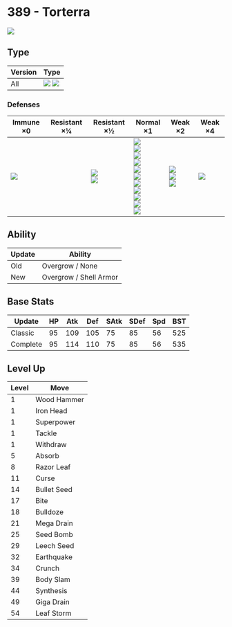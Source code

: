 # 389 - Torterra
![][389]

## Type

Version | Type
---     | ---
All     | ![][grass]  ![][ground]

### Defenses

Immune ×0         | Resistant ×¼ | Resistant ×½                 | Normal ×1                                                                                                                                                         | Weak ×2                                  | Weak ×4
---               | ---          | ---                          | ---                                                                                                                                                               | ---                                      | ---
![][electric]<br> | &nbsp;       | ![][ground]<br>![][rock]<br> | ![][normal]<br>![][fighting]<br>![][poison]<br>![][ghost]<br>![][steel]<br>![][water]<br>![][grass]<br>![][psychic]<br>![][dragon]<br>![][dark]<br>![][fairy]<br> | ![][flying]<br>![][bug]<br>![][fire]<br> | ![][ice]<br>

## Ability

Update | Ability
---    | ---
Old    | Overgrow / None
New    | Overgrow / Shell Armor

## Base Stats

Update   | HP  | Atk | Def | SAtk | SDef | Spd | BST
---      | --- | --- | --- | ---  | ---  | --- | ---
Classic  | 95  | 109 | 105 | 75   | 85   | 56  | 525
Complete | 95  | 114 | 110 | 75   | 85   | 56  | 535

## Level Up

Level | Move
---   | ---
1     | Wood Hammer
1     | Iron Head
1     | Superpower
1     | Tackle
1     | Withdraw
5     | Absorb
8     | Razor Leaf
11    | Curse
14    | Bullet Seed
17    | Bite
18    | Bulldoze
21    | Mega Drain
25    | Seed Bomb
29    | Leech Seed
32    | Earthquake
34    | Crunch
39    | Body Slam
44    | Synthesis
49    | Giga Drain
54    | Leaf Storm

[389]: ../img/pokemon/389.png
[normal]: ../img/types/normal.png
[fire]: ../img/types/fire.png
[fighting]: ../img/types/fighting.png
[water]: ../img/types/water.png
[flying]: ../img/types/flying.png
[grass]: ../img/types/grass.png
[poison]: ../img/types/poison.png
[electric]: ../img/types/electric.png
[ground]: ../img/types/ground.png
[psychic]: ../img/types/psychic.png
[rock]: ../img/types/rock.png
[ice]: ../img/types/ice.png
[bug]: ../img/types/bug.png
[dragon]: ../img/types/dragon.png
[ghost]: ../img/types/ghost.png
[dark]: ../img/types/dark.png
[steel]: ../img/types/steel.png
[fairy]: ../img/types/fairy.png
